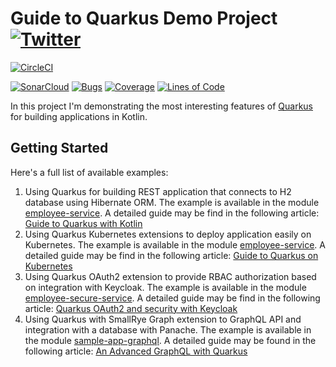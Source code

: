 # Guide to Quarkus Demo Project [![Twitter](https://img.shields.io/twitter/follow/piotr_minkowski.svg?style=social&logo=twitter&label=Follow%20Me)](https://twitter.com/piotr_minkowski)

[![CircleCI](https://circleci.com/gh/piomin/sample-quarkus-applications.svg?style=svg)](https://circleci.com/gh/piomin/sample-quarkus-applications)

[![SonarCloud](https://sonarcloud.io/images/project_badges/sonarcloud-black.svg)](https://sonarcloud.io/dashboard?id=piomin_sample-quarkus-applications)
[![Bugs](https://sonarcloud.io/api/project_badges/measure?project=piomin_sample-quarkus-applications&metric=bugs)](https://sonarcloud.io/dashboard?id=piomin_sample-quarkus-applications)
[![Coverage](https://sonarcloud.io/api/project_badges/measure?project=piomin_sample-quarkus-applications&metric=coverage)](https://sonarcloud.io/dashboard?id=piomin_sample-quarkus-applications)
[![Lines of Code](https://sonarcloud.io/api/project_badges/measure?project=piomin_sample-quarkus-applications&metric=ncloc)](https://sonarcloud.io/dashboard?id=piomin_sample-quarkus-applications)

In this project I'm demonstrating the most interesting features of [Quarkus](https://quarkus.io/) for building applications in Kotlin.

## Getting Started 
Here's a full list of available examples:
1. Using Quarkus for building REST application that connects to H2 database using Hibernate ORM. The example is available in the module [employee-service](https://github.com/piomin/sample-quarkus-applications/tree/master/employee-service). A detailed guide may be find in the following article: [Guide to Quarkus with Kotlin](https://piotrminkowski.com/2020/08/09/guide-to-quarkus-with-kotlin/)
2. Using Quarkus Kubernetes extensions to deploy application easily on Kubernetes. The example is available in the module [employee-service](https://github.com/piomin/sample-quarkus-applications/tree/master/employee-service). A detailed guide may be find in the following article: [Guide to Quarkus on Kubernetes](https://piotrminkowski.com/2020/08/10/guide-to-quarkus-on-kubernetes/)
3. Using Quarkus OAuth2 extension to provide RBAC authorization based on integration with Keycloak. The example is available in the module [employee-secure-service](https://github.com/piomin/sample-quarkus-applications/tree/master/employee-secure-service). A detailed guide may be find in the following article: [Quarkus OAuth2 and security with Keycloak](https://piotrminkowski.com/2020/09/16/quarkus-oauth2-and-security-with-keycloak/)
4. Using Quarkus with SmallRye Graph extension to GraphQL API and integration with a database with Panache. The example is available in the module [sample-app-graphql](https://github.com/piomin/sample-quarkus-applications/tree/master/sample-app-graphql). A detailed guide may be found in the following article: [An Advanced GraphQL with Quarkus](https://piotrminkowski.com/2021/04/14/advanced-graphql-with-quarkus/)
